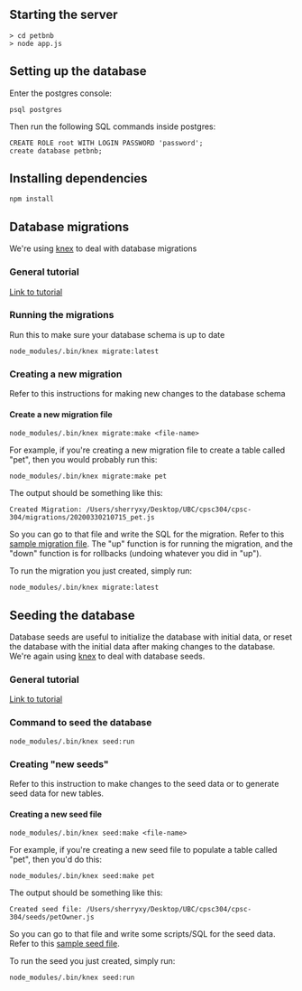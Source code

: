 ## Starting the server
```
> cd petbnb
> node app.js
```

## Setting up the database

Enter the postgres console:
```
psql postgres
```

Then run the following SQL commands inside postgres:
```
CREATE ROLE root WITH LOGIN PASSWORD 'password';
create database petbnb;
```

## Installing dependencies
```
npm install
```

## Database migrations
We're using [knex](http://knexjs.org/) to deal with database migrations

### General tutorial
[Link to tutorial](https://www.jernejsila.com/2016/09/04/creating-database-migrations-seeds-node-js/)

### Running the migrations
Run this to make sure your database schema is up to date
```
node_modules/.bin/knex migrate:latest
```

### Creating a new migration
Refer to this instructions for making new changes to the database schema

#### Create a new migration file
```
node_modules/.bin/knex migrate:make <file-name>
```
For example, if you're creating a new migration file to create a table called "pet", then you would probably run this:
```
node_modules/.bin/knex migrate:make pet
```

The output should be something like this:
```
Created Migration: /Users/sherryxy/Desktop/UBC/cpsc304/cpsc-304/migrations/20200330210715_pet.js
```

So you can go to that file and write the SQL for the migration. Refer to this [sample migration file](migrations/20200330213838_petOwner.js).
The "up" function is for running the migration, and the "down" function is for rollbacks (undoing whatever you did in "up").

To run the migration you just created, simply run:
```
node_modules/.bin/knex migrate:latest
```

## Seeding the database
Database seeds are useful to initialize the database with initial data, or reset the database with the initial data after making changes to the database.
We're again using [knex](http://knexjs.org/) to deal with database seeds.

### General tutorial
[Link to tutorial](https://www.jernejsila.com/2016/09/04/creating-database-migrations-seeds-node-js/)

### Command to seed the database
```
node_modules/.bin/knex seed:run
```

### Creating "new seeds"
Refer to this instruction to make changes to the seed data or to generate seed data for new tables.

#### Creating a new seed file
```
node_modules/.bin/knex seed:make <file-name>
```
For example, if you're creating a new seed file to populate a table called "pet", then you'd do this:
```
node_modules/.bin/knex seed:make pet
```
The output should be something like this:
```
Created seed file: /Users/sherryxy/Desktop/UBC/cpsc304/cpsc-304/seeds/petOwner.js
```

So you can go to that file and write some scripts/SQL for the seed data. Refer to this [sample seed file](seeds/petOwner.js).

To run the seed you just created, simply run:
```
node_modules/.bin/knex seed:run
```